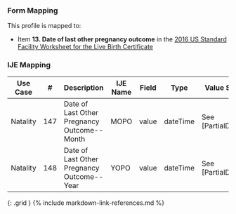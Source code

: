 ### Form Mapping
This profile is mapped to:
 * Item **13. Date of last other pregnancy outcome** in the [2016 US Standard Facility Worksheet for the Live Birth Certificate](https://www.cdc.gov/nchs/data/dvs/facility-worksheet-2016-508.pdf)

### IJE Mapping

| **Use Case** |  **#**   |  **Description**  | **IJE Name**  |  **Field**  |  **Type**  | **Value Set/Comments**  |
| :---------: | --------------- | ------------ | ------------- | ---------- | ---------- | -------------- |
| Natality | 147 | Date of Last Other Pregnancy Outcome--Month | MOPO | value |dateTime |See [PartialDatesAndTimes] |
| Natality | 148 | Date of Last Other Pregnancy Outcome--Year | YOPO | value |dateTime |See [PartialDatesAndTimes] |
{: .grid }
{% include markdown-link-references.md %}
